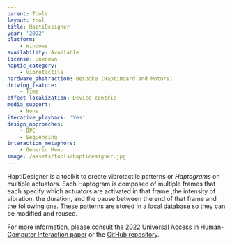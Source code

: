 ```yaml
---
parent: Tools
layout: tool
title: HaptiDesigner
year: '2022'
platform:
    - Windows
availability: Available
license: Unknown
haptic_category:
    - Vibrotactile
hardware_abstraction: Bespoke (HaptiBoard and Motors)
driving_feature:
    - Time
effect_localization: Device-centric
media_support:
    - None
iterative_playback: 'Yes'
design_approaches:
    - DPC
    - Sequencing
interaction_metaphors:
    - Generic Menu
image: /assets/tools/haptidesigner.jpg
---
```

HaptiDesigner is a toolkit to create vibrotactile patterns or *Haptograms* on multiple actuators.
Each Haptogram is composed of multiple frames that each specify which actuators are activated in that frame ,the intensity of vibration, the duration, and the pause between the end of that frame and the following one.
These patterns are stored in a local database so they can be modified and reused.

For more information, please consult the [2022 Universal Access in Human-Computer Interaction paper](https://doi.org/10.1007/978-3-031-05028-2_33) or the [GitHub repository](https://github.com/NasrineOlson/HaptiDesignerToolkit).
